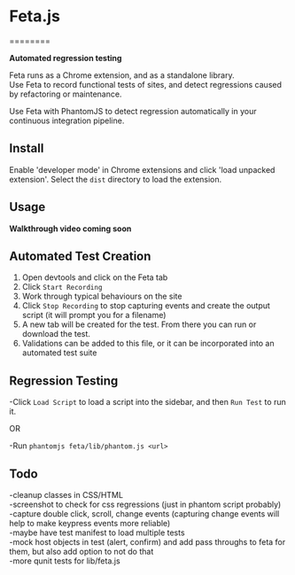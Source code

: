 # Feta.js
========

**Automated regression testing**

Feta runs as a Chrome extension, and as a standalone library.  
Use Feta to record functional tests of sites, and detect regressions caused by refactoring or maintenance.

Use Feta with PhantomJS to detect regression automatically in your continuous integration pipeline.


## Install

Enable 'developer mode' in Chrome extensions and click 'load unpacked extension'.  Select the `dist` directory to load the extension.


## Usage

**Walkthrough video coming soon**  

## Automated Test Creation

1. Open devtools and click on the Feta tab
2. Click `Start Recording`
3. Work through typical behaviours on the site
4. Click `Stop Recording` to stop capturing events and create the output script (it will prompt you for a filename)
5. A new tab will be created for the test.  From there you can run or download the test.
6. Validations can be added to this file, or it can be incorporated into an automated test suite


## Regression Testing

-Click `Load Script` to load a script into the sidebar, and then `Run Test` to run it.

OR

-Run `phantomjs feta/lib/phantom.js <url>`


## Todo
 
-cleanup classes in CSS/HTML  
-screenshot to check for css regressions (just in phantom script probably)  
-capture double click, scroll, change events (capturing change events will help to make keypress events more reliable)  
-maybe have test manifest to load multiple tests     
-mock host objects in test (alert, confirm) and add pass throughs to feta for them, but also add option to not do that  
-more qunit tests for lib/feta.js


